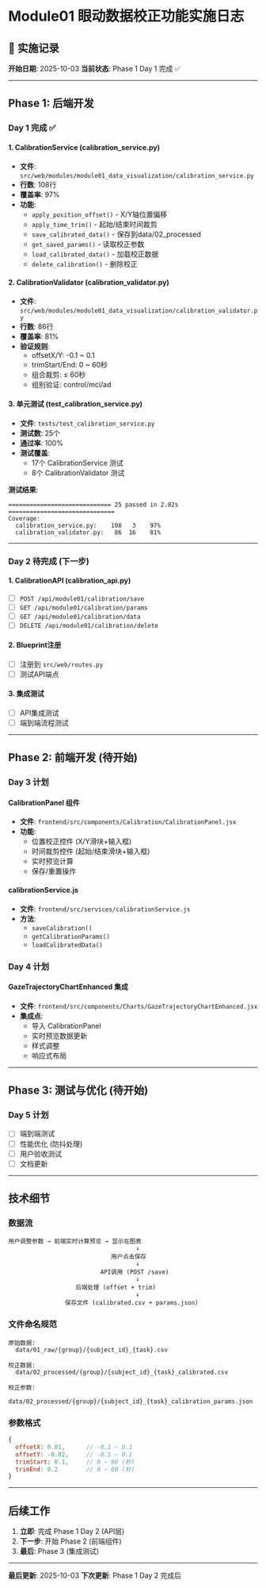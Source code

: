 # Module01 眼动数据校正功能实施日志

## 📅 实施记录

**开始日期**: 2025-10-03
**当前状态**: Phase 1 Day 1 完成 ✅

---

## Phase 1: 后端开发

### Day 1 完成 ✅

#### 1. CalibrationService (calibration_service.py)
- **文件**: `src/web/modules/module01_data_visualization/calibration_service.py`
- **行数**: 108行
- **覆盖率**: 97%
- **功能**:
  - `apply_position_offset()` - X/Y轴位置偏移
  - `apply_time_trim()` - 起始/结束时间裁剪
  - `save_calibrated_data()` - 保存到data/02_processed
  - `get_saved_params()` - 读取校正参数
  - `load_calibrated_data()` - 加载校正数据
  - `delete_calibration()` - 删除校正

#### 2. CalibrationValidator (calibration_validator.py)
- **文件**: `src/web/modules/module01_data_visualization/calibration_validator.py`
- **行数**: 86行
- **覆盖率**: 81%
- **验证规则**:
  - offsetX/Y: -0.1 ~ 0.1
  - trimStart/End: 0 ~ 60秒
  - 组合裁剪: ≤ 60秒
  - 组别验证: control/mci/ad

#### 3. 单元测试 (test_calibration_service.py)
- **文件**: `tests/test_calibration_service.py`
- **测试数**: 25个
- **通过率**: 100%
- **测试覆盖**:
  - 17个 CalibrationService 测试
  - 8个 CalibrationValidator 测试

**测试结果**:
```
============================= 25 passed in 2.82s ==============================
Coverage:
  calibration_service.py:    108   3    97%
  calibration_validator.py:   86  16    81%
```

---

### Day 2 待完成 (下一步)

#### 1. CalibrationAPI (calibration_api.py)
- [ ] `POST /api/module01/calibration/save`
- [ ] `GET /api/module01/calibration/params`
- [ ] `GET /api/module01/calibration/data`
- [ ] `DELETE /api/module01/calibration/delete`

#### 2. Blueprint注册
- [ ] 注册到 `src/web/routes.py`
- [ ] 测试API端点

#### 3. 集成测试
- [ ] API集成测试
- [ ] 端到端流程测试

---

## Phase 2: 前端开发 (待开始)

### Day 3 计划

#### CalibrationPanel 组件
- **文件**: `frontend/src/components/Calibration/CalibrationPanel.jsx`
- **功能**:
  - 位置校正控件 (X/Y滑块+输入框)
  - 时间裁剪控件 (起始/结束滑块+输入框)
  - 实时预览计算
  - 保存/重置操作

#### calibrationService.js
- **文件**: `frontend/src/services/calibrationService.js`
- **方法**:
  - `saveCalibration()`
  - `getCalibrationParams()`
  - `loadCalibratedData()`

### Day 4 计划

#### GazeTrajectoryChartEnhanced 集成
- **文件**: `frontend/src/components/Charts/GazeTrajectoryChartEnhanced.jsx`
- **集成点**:
  - 导入 CalibrationPanel
  - 实时预览数据更新
  - 样式调整
  - 响应式布局

---

## Phase 3: 测试与优化 (待开始)

### Day 5 计划

- [ ] 端到端测试
- [ ] 性能优化 (防抖处理)
- [ ] 用户验收测试
- [ ] 文档更新

---

## 技术细节

### 数据流

```
用户调整参数 → 前端实时计算预览 → 显示在图表
                                    ↓
                             用户点击保存
                                    ↓
                          API调用 (POST /save)
                                    ↓
                   后端处理 (offset + trim)
                                    ↓
                保存文件 (calibrated.csv + params.json)
```

### 文件命名规范

```
原始数据:
  data/01_raw/{group}/{subject_id}_{task}.csv

校正数据:
  data/02_processed/{group}/{subject_id}_{task}_calibrated.csv

校正参数:
  data/02_processed/{group}/{subject_id}_{task}_calibration_params.json
```

### 参数格式

```javascript
{
  offsetX: 0.01,      // -0.1 ~ 0.1
  offsetY: -0.02,     // -0.1 ~ 0.1
  trimStart: 0.1,     // 0 ~ 60 (秒)
  trimEnd: 0.2        // 0 ~ 60 (秒)
}
```

---

## 后续工作

1. **立即**: 完成 Phase 1 Day 2 (API层)
2. **下一步**: 开始 Phase 2 (前端组件)
3. **最后**: Phase 3 (集成测试)

---

**最后更新**: 2025-10-03
**下次更新**: Phase 1 Day 2 完成后
